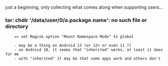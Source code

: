 

just a beginning,
only collecting what comes along when supporting users... 


### tar: chdir '/data/user/0/a.package.name': no such file or directory

        => set Magisk option "Mount Namespace Mode" to global

        - may be a thing on Android 13 (or 12+ or even 11 ?)
        - on Android 10, it seems that "inherited" works, at least it does for me
        - with "inherited" it may be that some apps work and others don't

